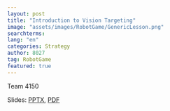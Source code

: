```yaml
---
layout: post
title: "Introduction to Vision Targeting"
image: "assets/images/RobotGame/GenericLesson.png"
searchterms:
lang: "en"
categories: Strategy
author: 8027
tag: RobotGame
featured: true
---
```

Team 4150<br>

Slides:
 <a href="/translations/en-us/VisionTargetingIntro.pptx">PPTX</a>,
 <a href="/translations/en-us/Robot/VisionTargetingIntro.pdf">PDF</a>
